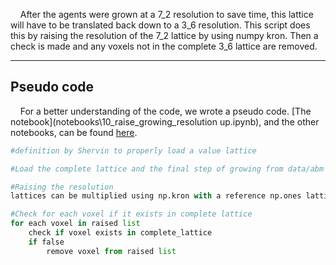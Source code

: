 &nbsp;&nbsp;&nbsp;&nbsp;After the agents were grown at a 7_2 resolution to save time, this lattice will have to be translated back down to a 3_6 resolution. This script does this by raising the resolution of the 7_2 lattice by using numpy kron. Then a check is made and any voxels not in the complete 3_6 lattice are removed.

----------------
## Pseudo code 
&nbsp;&nbsp;&nbsp;&nbsp;For a better understanding of the code, we wrote a pseudo code. [The notebook](notebooks\10_raise_growing_resolution up.ipynb), and the other notebooks, can be found [here](/index/scripts/).

```Python
#definition by Shervin to properly load a value lattice

#Load the complete lattice and the final step of growing from data/abm

#Raising the resolution
lattices can be multiplied using np.kron with a reference np.ones lattice

#Check for each voxel if it exists in complete lattice
for each voxel in raised list
    check if voxel exists in complete_lattice
    if false
        remove voxel from raised list
        
``` 